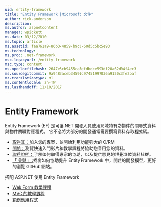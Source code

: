 ```yaml
---
uid: entity-framework
title: "Entity Framework |Microsoft 文件"
author: rick-anderson
description: 
ms.author: aspnetcontent
manager: wpickett
ms.date: 03/12/2010
ms.topic: article
ms.assetid: faa761a9-86b3-4859-b9c0-60d5c5bc5e93
ms.technology: 
ms.prod: .net-framework
msc.legacyurl: /entity-framework
msc.type: content
ms.openlocfilehash: 2647e3cb9455ca7efdbdce593df20a62d04f4ec3
ms.sourcegitcommit: 9a9483aceb34591c97451997036a9120c3fe2baf
ms.translationtype: MT
ms.contentlocale: zh-TW
ms.lasthandoff: 11/10/2017
---
```

<a name="entity-framework"></a>Entity Framework
====================
Entity Framework (EF) 是可讓.NET 開發人員使用網域特有之物件的關聯式資料與物件關聯對應程式。 它不必將大部分的開發通常需要撰寫資料存取程式碼。


- [取得其：](https://msdn.com/data/ee712906)加入您的專案，並開始利用功能強大的 O/RM
- [開始：](https://msdn.com/data/ee712907)瀏覽快速入門影片和教學課程將協助您善用您的資料。
- [取得說明：](https://msdn.com/data/hh913619)了解如何取得專家的協助，以及提供意見的堆疊溢位資料社群。
- [「 參與 」:](https://github.com/aspnet/EntityFramework6)找出如何協助提升 Entity Framework 中，開啟的開發模型，更好的瀏覽 GitHub 網站。


搭配 ASP.NET 使用 Entity Framework

- [Web Form 教學課程](web-forms/overview/older-versions-getting-started/getting-started-with-ef/the-entity-framework-and-aspnet-getting-started-part-1.md)
- [MVC 的教學課程](mvc/overview/getting-started/getting-started-with-ef-using-mvc/creating-an-entity-framework-data-model-for-an-asp-net-mvc-application.md)
- [範例應用程式](https://code.msdn.microsoft.com/ASPNET-MVC-Application-b01a9fe8)
